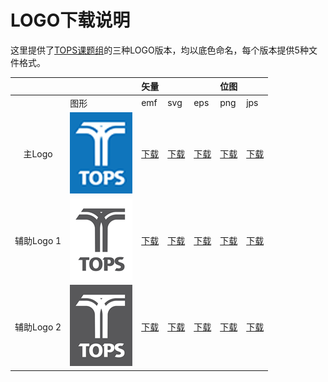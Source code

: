 # LOGO下载说明

这里提供了[TOPS课题组](tops.tongji.edu.cn)的三种LOGO版本，均以底色命名，每个版本提供5种文件格式。

|             |                                                                                                    | 矢量                                                                                      |                                                                                           |                                                                                           | 位图                                                                                      |                                                                                           |
|:-----------:|----------------------------------------------------------------------------------------------------|-------------------------------------------------------------------------------------------|-------------------------------------------------------------------------------------------|-------------------------------------------------------------------------------------------|-------------------------------------------------------------------------------------------|-------------------------------------------------------------------------------------------|
|             | 图形                                                                                               | emf                                                                                       | svg                                                                                       | eps                                                                                       | png                                                                                       | jps                                                                                       |
| 主Logo      | ![blue TOPS](https://github.com/getAbchin/TOPS/raw/master/logos/thumbs/blue%20TOPS%20thumb.png)   | [下载](https://github.com/getAbchin/TOPS/raw/master/logos/blue%20TOPS/blue%20TOPS.emf)   | [下载](https://github.com/getAbchin/TOPS/raw/master/logos/blue%20TOPS/blue%20TOPS.svg)   | [下载](https://github.com/getAbchin/TOPS/raw/master/logos/blue%20TOPS/blue%20TOPS.eps)   | [下载](https://github.com/getAbchin/TOPS/raw/master/logos/blue%20TOPS/blue%20TOPS.png)   | [下载](https://github.com/getAbchin/TOPS/raw/master/logos/blue%20TOPS/blue%20TOPS.jps)   |
| 辅助Logo 1  | ![white TOPS](https://github.com/getAbchin/TOPS/raw/master/logos/thumbs/white%20TOPS%20thumb.png) | [下载](https://github.com/getAbchin/TOPS/raw/master/logos/white%20TOPS/white%20TOPS.emf) | [下载](https://github.com/getAbchin/TOPS/raw/master/logos/white%20TOPS/white%20TOPS.svg) | [下载](https://github.com/getAbchin/TOPS/raw/master/logos/white%20TOPS/white%20TOPS.eps) | [下载](https://github.com/getAbchin/TOPS/raw/master/logos/white%20TOPS/white%20TOPS.png) | [下载](https://github.com/getAbchin/TOPS/raw/master/logos/white%20TOPS/white%20TOPS.jps) |
| 辅助Logo 2  | ![gray TOPS](https://github.com/getAbchin/TOPS/raw/master/logos/thumbs/gray%20TOPS%20thumb.png)   | [下载](https://github.com/getAbchin/TOPS/raw/master/logos/gray%20TOPS/gray%20TOPS.emf)   | [下载](https://github.com/getAbchin/TOPS/raw/master/logos/gray%20TOPS/gray%20TOPS.svg)   | [下载](https://github.com/getAbchin/TOPS/raw/master/logos/gray%20TOPS/gray%20TOPS.eps)   | [下载](https://github.com/getAbchin/TOPS/raw/master/logos/gray%20TOPS/gray%20TOPS.png)   | [下载](https://github.com/getAbchin/TOPS/raw/master/logos/gray%20TOPS/gray%20TOPS.jps)   |
